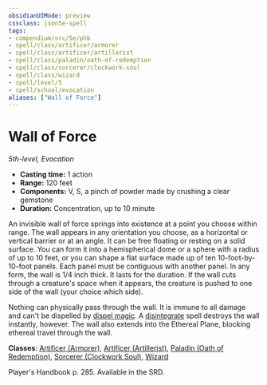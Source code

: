 ```yaml
---
obsidianUIMode: preview
cssclass: json5e-spell
tags:
- compendium/src/5e/phb
- spell/class/artificer/armorer
- spell/class/artificer/artillerist
- spell/class/paladin/oath-of-redemption
- spell/class/sorcerer/clockwork-soul
- spell/class/wizard
- spell/level/5
- spell/school/evocation
aliases: ["Wall of Force"]
---
```

# Wall of Force
*5th-level, Evocation*  

- **Casting time:** 1 action
- **Range:** 120 feet
- **Components:** V, S, a pinch of powder made by crushing a clear gemstone
- **Duration:** Concentration, up to 10 minute

An invisible wall of force springs into existence at a point you choose within range. The wall appears in any orientation you choose, as a horizontal or vertical barrier or at an angle. It can be free floating or resting on a solid surface. You can form it into a hemispherical dome or a sphere with a radius of up to 10 feet, or you can shape a flat surface made up of ten 10-foot-by-10-foot panels. Each panel must be contiguous with another panel. In any form, the wall is 1/4 inch thick. It lasts for the duration. If the wall cuts through a creature's space when it appears, the creature is pushed to one side of the wall (your choice which side).

Nothing can physically pass through the wall. It is immune to all damage and can't be dispelled by [dispel magic](../../spells/dispel-magic.md#). A [disintegrate](../../spells/disintegrate.md#) spell destroys the wall instantly, however. The wall also extends into the Ethereal Plane, blocking ethereal travel through the wall.

**Classes**: [Artificer (Armorer)](../../classes/artificer-armorer-tce.md#), [Artificer (Artillerist)](../../classes/artificer-artillerist-tce.md#), [Paladin (Oath of Redemption)](../../classes/paladin-oath-of-redemption-xge.md#), [Sorcerer (Clockwork Soul)](../../classes/sorcerer-clockwork-soul-tce.md#), [Wizard](../../classes/wizard.md#)

Player's Handbook p. 285. Available in the SRD.